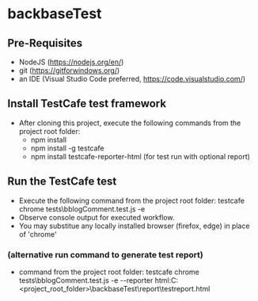 # backbaseTest

## Pre-Requisites
- NodeJS (https://nodejs.org/en/)
- git (https://gitforwindows.org/)
- an IDE (Visual Studio Code preferred, https://code.visualstudio.com/)


## Install TestCafe test framework
- After cloning this project, execute the following commands from the project root folder:  
   - npm install
   - npm install -g testcafe
   - npm install testcafe-reporter-html  (for test run with optional report)


## Run the TestCafe test
- Execute the following command from the project root folder:  testcafe chrome tests\bblogComment.test.js -e
- Observe console output for executed workflow.
- You may substitue any locally installed browser (firefox, edge) in place of 'chrome'


### (alternative run command to generate test report)
- command from the project root folder:  testcafe chrome tests\bblogComment.test.js -e --reporter html:C:\<project_root_folder>\backbaseTest\report\testreport.html